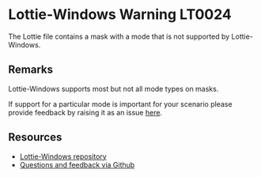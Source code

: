 ﻿[comment]: # (name:MaskWithUnsupportedMode)
[comment]: # (text:Mask mode: {mode} is not supported.)

# Lottie-Windows Warning LT0024

The Lottie file contains a mask with a mode that is not supported by Lottie-Windows.

## Remarks
Lottie-Windows supports most but not all mode types on masks.

If support for a particular mode is important for your scenario please provide feedback
by raising it as an issue [here](https://github.com/windows-toolkit/Lottie-Windows/issues).

## Resources

* [Lottie-Windows repository](https://aka.ms/lottie)
* [Questions and feedback via Github](https://github.com/windows-toolkit/Lottie-Windows/issues)

